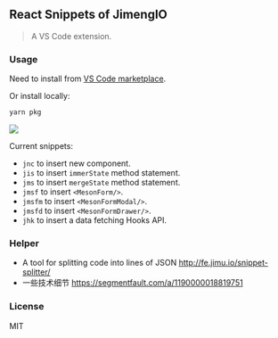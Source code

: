 ## React Snippets of JimengIO

> A VS Code extension.

### Usage

Need to install from [VS Code marketplace](https://marketplace.visualstudio.com/itemdetails?itemName=chenyong.jimeng-react-snippets).

Or install locally:

```bash
yarn pkg
```

![](https://segmentfault.com/img/remote/1460000018819754)

Current snippets:

- `jnc` to insert new component.
- `jis` to insert `immerState` method statement.
- `jms` to insert `mergeState` method statement.
- `jmsf` to insert `<MesonForm/>`.
- `jmsfm` to insert `<MesonFormModal/>`.
- `jmsfd` to insert `<MesonFormDrawer/>`.
- `jhk` to insert a data fetching Hooks API.

### Helper

- A tool for splitting code into lines of JSON http://fe.jimu.io/snippet-splitter/
- 一些技术细节 https://segmentfault.com/a/1190000018819751

### License

MIT
